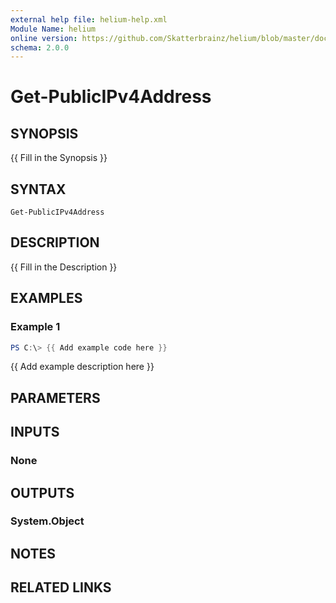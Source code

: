 ```yaml
---
external help file: helium-help.xml
Module Name: helium
online version: https://github.com/Skatterbrainz/helium/blob/master/docs/Get-PackageTools.md
schema: 2.0.0
---
```


# Get-PublicIPv4Address

## SYNOPSIS
{{ Fill in the Synopsis }}

## SYNTAX

```
Get-PublicIPv4Address
```

## DESCRIPTION
{{ Fill in the Description }}

## EXAMPLES

### Example 1
```powershell
PS C:\> {{ Add example code here }}
```

{{ Add example description here }}

## PARAMETERS

## INPUTS

### None
## OUTPUTS

### System.Object
## NOTES

## RELATED LINKS
